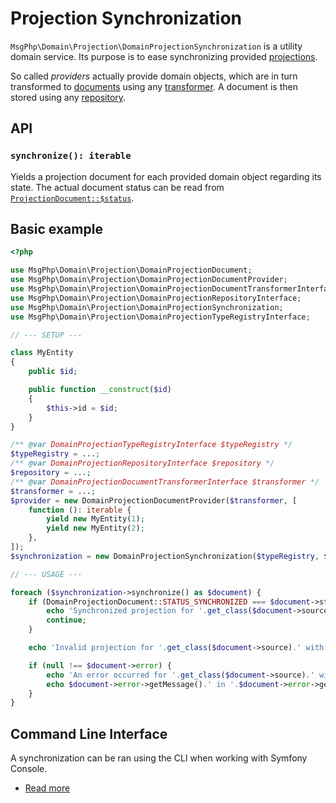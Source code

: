 # Projection Synchronization

`MsgPhp\Domain\Projection\DomainProjectionSynchronization` is a utility domain service. Its purpose is to ease
synchronizing provided [projections](models.md).

So called _providers_ actually provide domain objects, which are in turn transformed to [documents](documents.md) using
any [transformer](document-transformers.md). A document is then stored using any [repository](repositories.md).

## API

### `synchronize(): iterable`

Yields a projection document for each provided domain object regarding its state. The actual document status can be
read from [`ProjectionDocument::$status`][api-projection-document-status].

[api-projection-document-status]: https://msgphp.github.io/api/MsgPhp/Domain/Projection/DomainProjectionDocument.html#property_status

## Basic example

```php
<?php

use MsgPhp\Domain\Projection\DomainProjectionDocument;
use MsgPhp\Domain\Projection\DomainProjectionDocumentProvider;
use MsgPhp\Domain\Projection\DomainProjectionDocumentTransformerInterface;
use MsgPhp\Domain\Projection\DomainProjectionRepositoryInterface;
use MsgPhp\Domain\Projection\DomainProjectionSynchronization;
use MsgPhp\Domain\Projection\DomainProjectionTypeRegistryInterface;

// --- SETUP ---

class MyEntity
{
    public $id;

    public function __construct($id)
    {
        $this->id = $id;
    }
}

/** @var DomainProjectionTypeRegistryInterface $typeRegistry */
$typeRegistry = ...;
/** @var DomainProjectionRepositoryInterface $repository */
$repository = ...;
/** @var DomainProjectionDocumentTransformerInterface $transformer */
$transformer = ...;
$provider = new DomainProjectionDocumentProvider($transformer, [
    function (): iterable {
        yield new MyEntity(1);
        yield new MyEntity(2);
    },
]);
$synchronization = new DomainProjectionSynchronization($typeRegistry, $repository, $provider);

// --- USAGE ---

foreach ($synchronization->synchronize() as $document) {
    if (DomainProjectionDocument::STATUS_SYNCHRONIZED === $document->status) {
        echo 'Synchronized projection for '.get_class($document->source).' with ID '.$document->source->id.PHP_EOL;
        continue;
    }

    echo 'Invalid projection for '.get_class($document->source).' with ID '.$document->source->id.PHP_EOL;

    if (null !== $document->error) {
        echo 'An error occurred for '.get_class($document->source).' with ID '.$document->source->id.PHP_EOL;
        echo $document->error->getMessage().' in '.$document->error->getFile().' at '.$document->error->getLine().PHP_EOL;
    }
}
```

## Command Line Interface

A synchronization can be ran using the CLI when working with Symfony Console.

- [Read more](../infrastructure/symfony-console.md#synchronizedomainprojectionscommand)
